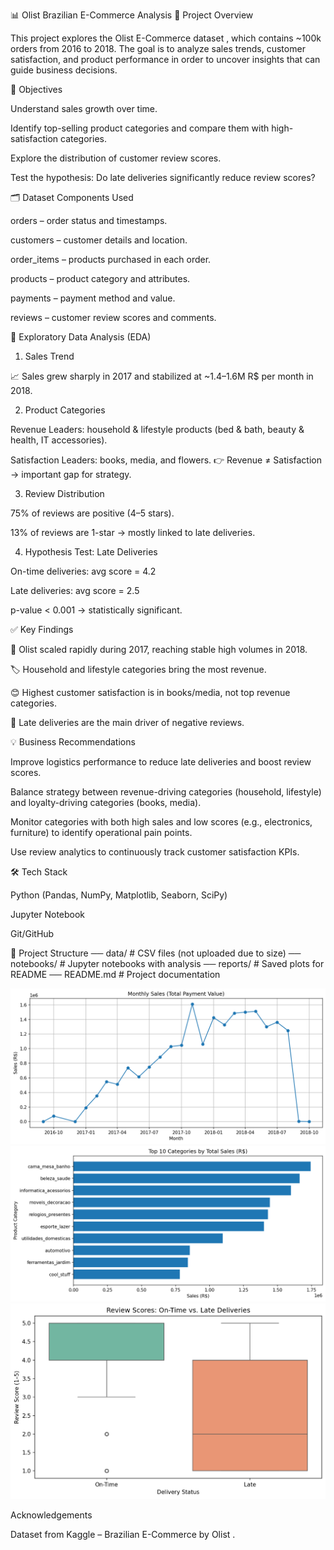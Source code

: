 📊 Olist Brazilian E-Commerce Analysis
📌 Project Overview

This project explores the Olist E-Commerce dataset
, which contains ~100k orders from 2016 to 2018.
The goal is to analyze sales trends, customer satisfaction, and product performance in order to uncover insights that can guide business decisions.

🎯 Objectives

Understand sales growth over time.

Identify top-selling product categories and compare them with high-satisfaction categories.

Explore the distribution of customer review scores.

Test the hypothesis: Do late deliveries significantly reduce review scores?

🗂️ Dataset Components Used

orders – order status and timestamps.

customers – customer details and location.

order_items – products purchased in each order.

products – product category and attributes.

payments – payment method and value.

reviews – customer review scores and comments.

🔎 Exploratory Data Analysis (EDA)
1. Sales Trend

📈 Sales grew sharply in 2017 and stabilized at ~1.4–1.6M R$ per month in 2018.


2. Product Categories

Revenue Leaders: household & lifestyle products (bed & bath, beauty & health, IT accessories).

Satisfaction Leaders: books, media, and flowers.
👉 Revenue ≠ Satisfaction → important gap for strategy.


3. Review Distribution

75% of reviews are positive (4–5 stars).

13% of reviews are 1-star → mostly linked to late deliveries.


4. Hypothesis Test: Late Deliveries

On-time deliveries: avg score = 4.2

Late deliveries: avg score = 2.5

p-value < 0.001 → statistically significant.


✅ Key Findings

🚀 Olist scaled rapidly during 2017, reaching stable high volumes in 2018.

🏷️ Household and lifestyle categories bring the most revenue.

😊 Highest customer satisfaction is in books/media, not top revenue categories.

🚚 Late deliveries are the main driver of negative reviews.

💡 Business Recommendations

Improve logistics performance to reduce late deliveries and boost review scores.

Balance strategy between revenue-driving categories (household, lifestyle) and loyalty-driving categories (books, media).

Monitor categories with both high sales and low scores (e.g., electronics, furniture) to identify operational pain points.

Use review analytics to continuously track customer satisfaction KPIs.

🛠️ Tech Stack

Python (Pandas, NumPy, Matplotlib, Seaborn, SciPy)

Jupyter Notebook

Git/GitHub

📂 Project Structure
── data/                # CSV files (not uploaded due to size)
── notebooks/           # Jupyter notebooks with analysis
── reports/             # Saved plots for README
── README.md            # Project documentation

![Monthly Sales](reports/monthly_sales.png)
![Top Categories](reports/top_categories.png)
![Review Distribution](reports/review_distribution.png)


 Acknowledgements

Dataset from Kaggle – Brazilian E-Commerce by Olist
.
